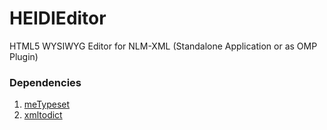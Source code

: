 HEIDIEditor
===========

HTML5 WYSIWYG Editor for NLM-XML  (Standalone Application or as OMP Plugin)

### Dependencies
  1. [meTypeset](https://github.com/MartinPaulEve/meTypeset)
  2. [xmltodict](https://github.com/martinblech/xmltodict)
